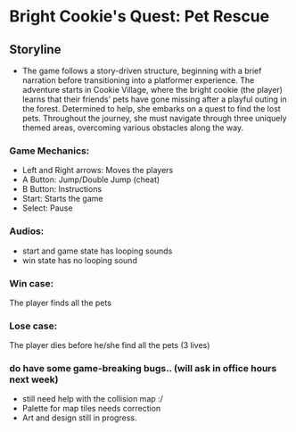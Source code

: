 # Bright Cookie's Quest: Pet Rescue

## Storyline
- The game follows a story-driven structure, beginning with a brief narration before transitioning into a platformer experience. The adventure starts in Cookie Village, where the bright cookie (the player) learns that their friends' pets have gone missing after a playful outing in the forest. Determined to help, she embarks on a quest to find the lost pets. Throughout the journey, she must navigate through three uniquely themed areas, overcoming various obstacles along the way.

### Game Mechanics:
- Left and Right arrows: Moves the players
- A Button: Jump/Double Jump (cheat)
- B Button: Instructions
- Start: Starts the game
- Select: Pause

### Audios:
- start and game state has looping sounds
- win state has no looping sound

### Win case: 
The player finds all the pets

### Lose case:
The player dies before he/she find all the pets (3 lives)



### do have some game-breaking bugs..  (will ask in office hours next week)
- still need help with the collision map :/
- Palette for map tiles needs correction
- Art and design still in progress.